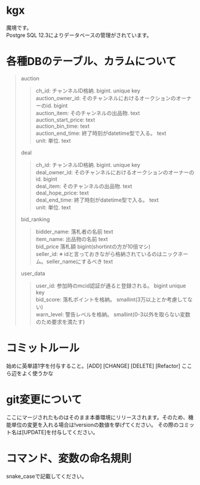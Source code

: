 # kgx
魔境です。<br>Postgre SQL 12.3によりデータベースの管理がされています。

# 各種DBのテーブル、カラムについて
> auction
>
>> ch_id: チャンネルID格納. bigint. unique key<br>
>> auction_owner_id: そのチャンネルにおけるオークションのオーナーのid. bigint<br>
>> auction_item: そのチャンネルの出品物. text<br>
>> auction_start_price: text<br>
>> auction_bin_time: text<br>
>> auction_end_time: 終了時刻がdatetime型で入る。 text <br>
>> unit: 単位. text<br>
>
> deal
>
>> ch_id: チャンネルID格納. bigint. unique key<br>
>> deal_owner_id: そのチャンネルにおけるオークションのオーナーのid. bigint<br>
>> deal_item: そのチャンネルの出品物. text<br>
>> deal_hope_price: text<br>
>> deal_end_time: 終了時刻がdatetime型で入る。 text <br>
>> unit: 単位. text<br>
>
> bid_ranking
>
>> bidder_name: 落札者の名前 text<br>
>> item_name: 出品物の名前 text<br>
>> bid_price 落札額 bigint(shortintの方が10倍マシ)<br>
>> seller_id: ※ idと言っておきながら格納されているのはニックネーム。seller_nameにするべき text<br>
>
> user_data
>
>> user_id: 参加時のmcid認証が通ると登録される。 bigint unique key<br>
>> bid_score: 落札ポイントを格納。 smallint(3万以上とか考慮してない)<br>
>> warn_level: 警告レベルを格納。 smallint(0-3以外を取らない変数のため要求を満たす)<br>


# コミットルール
始めに英単語1字を付与すること。[ADD] [CHANGE] [DELETE] [Refactor] ここら辺をよく使うかな

# git変更について
ここにマージされたものはそのまま本番環境にリリースされます。そのため、機能単位の変更を入れる場合は!versionの数値を挙げてください。
その際のコミット名は[UPDATE]を付与してください。

# コマンド、変数の命名規則
snake_caseで記載してください。
